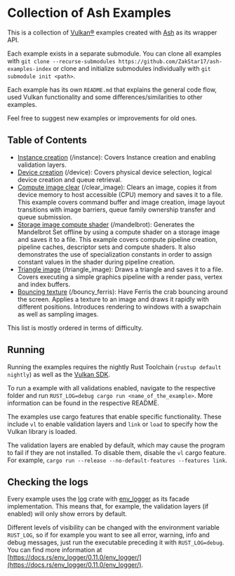 # Collection of Ash Examples

This is a collection of [Vulkan®](https://www.khronos.org/vulkan/) examples created with [Ash](https://github.com/ash-rs/ash) as its wrapper API.

Each example exists in a separate submodule. You can clone all examples with `git clone --recurse-submodules https://github.com/ZakStar17/ash-examples-index` or clone and initialize submodules individually with `git submodule init <path>`.

Each example has its own `README.md` that explains the general code flow, used Vulkan functionality and some differences/similarities to other examples.

Feel free to suggest new examples or improvements for old ones.

## Table of Contents

- [Instance creation](https://github.com/ZakStar17/ash-examples/tree/c0d5371d509978f9baa0b36de90619da94a1660b) (/instance): Covers Instance creation and enabling validation layers.
- [Device creation](https://github.com/ZakStar17/ash-examples/tree/8613bf6d393cf340737d610455c4cf642e8dcc00) (/device): Covers physical device selection, logical device creation and queue retrieval.
- [Compute image clear](https://github.com/ZakStar17/ash-examples/tree/83fdef88739788ea41c504b455045a90c10ccc7f) (/clear_image): Clears an image, copies it from device memory to host accessible (CPU) memory and saves it to a file. This example covers command buffer and image creation, image layout transitions with image barriers, queue family ownership transfer and queue submission.
- [Storage image compute shader](https://github.com/ZakStar17/ash-examples/tree/8cfa06118f1557815d57e873ade3cc322b2cbc17) (/mandelbrot): Generates the Mandelbrot Set offline by using a compute shader on a storage image and saves it to a file. This example covers compute pipeline creation, pipeline caches, descriptor sets and compute shaders. It also demonstrates the use of specialization constants in order to assign constant values in the shader during pipeline creation.
- [Triangle image](https://github.com/ZakStar17/ash-examples/tree/1a780d3456bcb7d6c9796ba2a2735110299f2a8b) (/triangle_image): Draws a triangle and saves it to a file. Covers executing a simple graphics pipeline with a render pass, vertex and index buffers.
- [Bouncing texture](https://github.com/ZakStar17/ash-examples/tree/fc2d9e10ad962c86f9b09056da6c4f9d787126fa) (/bouncy_ferris): Have Ferris the crab bouncing around the screen. Applies a texture to an image and draws it rapidly with different positions. Introduces rendering to windows with a swapchain as well as sampling images.

This list is mostly ordered in terms of difficulty.

## Running

Running the examples requires the nightly Rust Toolchain (`rustup default nightly`) as well as the [Vulkan SDK](https://www.lunarg.com/vulkan-sdk/).

To run a example with all validations enabled, navigate to the respective folder and run `RUST_LOG=debug cargo run <name_of_the_example>`. More information can be found in the respective README.

The examples use cargo features that enable specific functionality. These include `vl` to enable validation layers and `link` or `load` to specify how the Vulkan library is loaded.

The validation layers are enabled by default, which may cause the program to fail if they are not installed. To disable them, disable the `vl` cargo feature. For example, `cargo run --release --no-default-features --features link`.

## Checking the logs

Every example uses the [log](https://github.com/rust-lang/log) crate with [env_logger](https://docs.rs/env_logger/latest/env_logger/) as its facade implementation. This means that, for example, the validation layers (if enabled) will only show errors by default.

Different levels of visibility can be changed with the environment variable `RUST_LOG`, so if
for example you want to see all error, warning, info and debug messages, just run the executable preceding
it with `RUST_LOG=debug`. You can find more information at [https://docs.rs/env_logger/0.11.0/env_logger/](https://docs.rs/env_logger/0.11.0/env_logger/).

